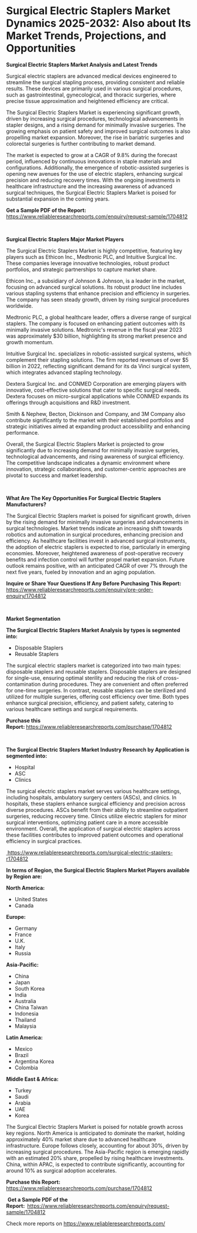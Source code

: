 <p><h1>Surgical Electric Staplers Market Dynamics 2025-2032: Also about Its Market Trends, Projections, and Opportunities</h1></p><p><strong>Surgical Electric Staplers Market Analysis and Latest Trends</strong></p>
<p><p>Surgical electric staplers are advanced medical devices engineered to streamline the surgical stapling process, providing consistent and reliable results. These devices are primarily used in various surgical procedures, such as gastrointestinal, gynecological, and thoracic surgeries, where precise tissue approximation and heightened efficiency are critical. </p><p>The Surgical Electric Staplers Market is experiencing significant growth, driven by increasing surgical procedures, technological advancements in stapler designs, and a rising demand for minimally invasive surgeries. The growing emphasis on patient safety and improved surgical outcomes is also propelling market expansion. Moreover, the rise in bariatric surgeries and colorectal surgeries is further contributing to market demand. </p><p>The market is expected to grow at a CAGR of 9.8% during the forecast period, influenced by continuous innovations in staple materials and configurations. Additionally, the emergence of robotic-assisted surgeries is opening new avenues for the use of electric staplers, enhancing surgical precision and reducing recovery times. With the ongoing investments in healthcare infrastructure and the increasing awareness of advanced surgical techniques, the Surgical Electric Staplers Market is poised for substantial expansion in the coming years.</p></p>
<p><strong>Get a Sample PDF of the Report:&nbsp;</strong> <a href="https://www.reliableresearchreports.com/enquiry/request-sample/1704812?utm_campaign=1581&utm_medium=2&utm_source=Github&utm_content=ia&utm_term=09012025&utm_id=surgical-electric-staplers">https://www.reliableresearchreports.com/enquiry/request-sample/1704812</a></p>
<p>&nbsp;</p>
<p><strong>Surgical Electric Staplers Major Market Players</strong></p>
<p><p>The Surgical Electric Staplers Market is highly competitive, featuring key players such as Ethicon Inc., Medtronic PLC, and Intuitive Surgical Inc. These companies leverage innovative technologies, robust product portfolios, and strategic partnerships to capture market share.</p><p>Ethicon Inc., a subsidiary of Johnson & Johnson, is a leader in the market, focusing on advanced surgical solutions. Its robust product line includes various stapling systems that enhance precision and efficiency in surgeries. The company has seen steady growth, driven by rising surgical procedures worldwide.</p><p>Medtronic PLC, a global healthcare leader, offers a diverse range of surgical staplers. The company is focused on enhancing patient outcomes with its minimally invasive solutions. Medtronic's revenue in the fiscal year 2023 was approximately $30 billion, highlighting its strong market presence and growth momentum.</p><p>Intuitive Surgical Inc. specializes in robotic-assisted surgical systems, which complement their stapling solutions. The firm reported revenues of over $5 billion in 2022, reflecting significant demand for its da Vinci surgical system, which integrates advanced stapling technology.</p><p>Dextera Surgical Inc. and CONMED Corporation are emerging players with innovative, cost-effective solutions that cater to specific surgical needs. Dextera focuses on micro-surgical applications while CONMED expands its offerings through acquisitions and R&D investment.</p><p>Smith & Nephew, Becton, Dickinson and Company, and 3M Company also contribute significantly to the market with their established portfolios and strategic initiatives aimed at expanding product accessibility and enhancing performance.</p><p>Overall, the Surgical Electric Staplers Market is projected to grow significantly due to increasing demand for minimally invasive surgeries, technological advancements, and rising awareness of surgical efficiency. The competitive landscape indicates a dynamic environment where innovation, strategic collaborations, and customer-centric approaches are pivotal to success and market leadership.</p></p>
<p>&nbsp;</p>
<p><strong>What Are The Key Opportunities For Surgical Electric Staplers Manufacturers?</strong></p>
<p><p>The Surgical Electric Staplers market is poised for significant growth, driven by the rising demand for minimally invasive surgeries and advancements in surgical technologies. Market trends indicate an increasing shift towards robotics and automation in surgical procedures, enhancing precision and efficiency. As healthcare facilities invest in advanced surgical instruments, the adoption of electric staplers is expected to rise, particularly in emerging economies. Moreover, heightened awareness of post-operative recovery benefits and infection control will further propel market expansion. Future outlook remains positive, with an anticipated CAGR of over 7% through the next five years, fueled by innovation and an aging population.</p></p>
<p><strong>Inquire or Share Your Questions If Any Before Purchasing This Report:</strong> <a href="https://www.reliableresearchreports.com/enquiry/pre-order-enquiry/1704812?utm_campaign=1581&utm_medium=2&utm_source=Github&utm_content=ia&utm_term=09012025&utm_id=surgical-electric-staplers">https://www.reliableresearchreports.com/enquiry/pre-order-enquiry/1704812</a></p>
<p>&nbsp;</p>
<p><strong>Market Segmentation</strong></p>
<p><strong>The Surgical Electric Staplers Market Analysis by types is segmented into:</strong></p>
<p><ul><li>Disposable Staplers</li><li>Reusable Staplers</li></ul></p>
<p><p>The surgical electric staplers market is categorized into two main types: disposable staplers and reusable staplers. Disposable staplers are designed for single-use, ensuring optimal sterility and reducing the risk of cross-contamination during procedures. They are convenient and often preferred for one-time surgeries. In contrast, reusable staplers can be sterilized and utilized for multiple surgeries, offering cost efficiency over time. Both types enhance surgical precision, efficiency, and patient safety, catering to various healthcare settings and surgical requirements.</p></p>
<p><strong>Purchase this Report:&nbsp;</strong><a href="https://www.reliableresearchreports.com/purchase/1704812?utm_campaign=1581&utm_medium=2&utm_source=Github&utm_content=ia&utm_term=09012025&utm_id=surgical-electric-staplers">https://www.reliableresearchreports.com/purchase/1704812</a></p>
<p>&nbsp;</p>
<p><strong>The Surgical Electric Staplers Market Industry Research by Application is segmented into:</strong></p>
<p><ul><li>Hospital</li><li>ASC</li><li>Clinics</li></ul></p>
<p><p>The surgical electric staplers market serves various healthcare settings, including hospitals, ambulatory surgery centers (ASCs), and clinics. In hospitals, these staplers enhance surgical efficiency and precision across diverse procedures. ASCs benefit from their ability to streamline outpatient surgeries, reducing recovery time. Clinics utilize electric staplers for minor surgical interventions, optimizing patient care in a more accessible environment. Overall, the application of surgical electric staplers across these facilities contributes to improved patient outcomes and operational efficiency in surgical practices.</p></p>
<p><a href="https://www.reliableresearchreports.com/surgical-electric-staplers-r1704812?utm_campaign=1581&utm_medium=2&utm_source=Github&utm_content=ia&utm_term=09012025&utm_id=surgical-electric-staplers">&nbsp;https://www.reliableresearchreports.com/surgical-electric-staplers-r1704812</a></p>
<p><strong>In terms of Region, the Surgical Electric Staplers Market Players available by Region are:</strong></p>
<p>
    <p> <strong> North America: </strong>
        <ul>
            <li>United States</li>
            <li>Canada</li>
        </ul>
        </p> 
    <p> <strong> Europe: </strong>
        <ul>
            <li>Germany</li>
            <li>France</li>
            <li>U.K.</li>
            <li>Italy</li>
            <li>Russia</li>
        </ul>
        </p> 
    <p> <strong> Asia-Pacific: </strong>
        <ul>
            <li>China</li>
            <li>Japan</li>
            <li>South Korea</li>
            <li>India</li>
            <li>Australia</li>
            <li>China Taiwan</li>
            <li>Indonesia</li>
            <li>Thailand</li>
            <li>Malaysia</li>
        </ul>
        </p> 
    <p> <strong> Latin America: </strong>
        <ul>
            <li>Mexico</li>
            <li>Brazil</li>
            <li>Argentina Korea</li>
            <li>Colombia</li>
        </ul>
        </p> 
    <p> <strong> Middle East & Africa: </strong>
        <ul>
            <li>Turkey</li>
            <li>Saudi</li>
            <li>Arabia</li>
            <li>UAE</li>
            <li>Korea</li>
        </ul>
    </p>
    </p>
<p><p>The Surgical Electric Staplers Market is poised for notable growth across key regions. North America is anticipated to dominate the market, holding approximately 40% market share due to advanced healthcare infrastructure. Europe follows closely, accounting for about 30%, driven by increasing surgical procedures. The Asia-Pacific region is emerging rapidly with an estimated 20% share, propelled by rising healthcare investments. China, within APAC, is expected to contribute significantly, accounting for around 10% as surgical adoption accelerates.</p></p>
<p><strong>Purchase this Report: </strong><a href="https://www.reliableresearchreports.com/purchase/1704812?utm_campaign=1581&utm_medium=2&utm_source=Github&utm_content=ia&utm_term=09012025&utm_id=surgical-electric-staplers">https://www.reliableresearchreports.com/purchase/1704812</a></p>
<p>&nbsp;<strong>Get a Sample PDF of the Report:&nbsp;&nbsp;</strong><a href="https://www.reliableresearchreports.com/enquiry/request-sample/1704812?utm_campaign=1581&utm_medium=2&utm_source=Github&utm_content=ia&utm_term=09012025&utm_id=surgical-electric-staplers">https://www.reliableresearchreports.com/enquiry/request-sample/1704812</a></p>
<p><strong></strong></p>
<p>Check more reports on <a href="https://www.reliableresearchreports.com/?utm_campaign=1581&utm_medium=2&utm_source=Github&utm_content=ia&utm_term=09012025&utm_id=surgical-electric-staplers">https://www.reliableresearchreports.com/</a></p>
